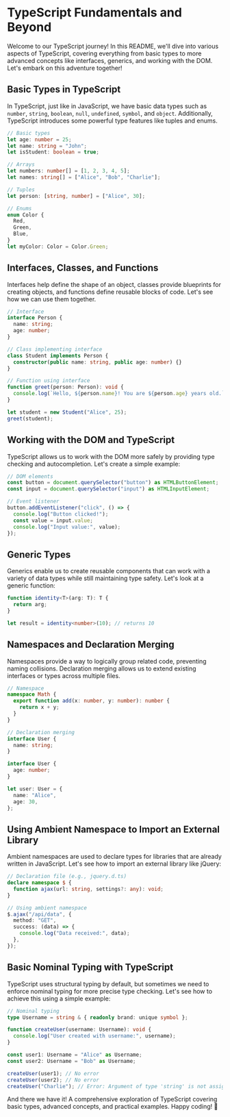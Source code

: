 # TypeScript Fundamentals and Beyond

Welcome to our TypeScript journey! In this README, we'll dive into various aspects of TypeScript, covering everything from basic types to more advanced concepts like interfaces, generics, and working with the DOM. Let's embark on this adventure together!

## Basic Types in TypeScript

In TypeScript, just like in JavaScript, we have basic data types such as `number`, `string`, `boolean`, `null`, `undefined`, `symbol`, and `object`. Additionally, TypeScript introduces some powerful type features like tuples and enums.

```typescript
// Basic types
let age: number = 25;
let name: string = "John";
let isStudent: boolean = true;

// Arrays
let numbers: number[] = [1, 2, 3, 4, 5];
let names: string[] = ["Alice", "Bob", "Charlie"];

// Tuples
let person: [string, number] = ["Alice", 30];

// Enums
enum Color {
  Red,
  Green,
  Blue,
}
let myColor: Color = Color.Green;
```

## Interfaces, Classes, and Functions

Interfaces help define the shape of an object, classes provide blueprints for creating objects, and functions define reusable blocks of code. Let's see how we can use them together.

```typescript
// Interface
interface Person {
  name: string;
  age: number;
}

// Class implementing interface
class Student implements Person {
  constructor(public name: string, public age: number) {}
}

// Function using interface
function greet(person: Person): void {
  console.log(`Hello, ${person.name}! You are ${person.age} years old.`);
}

let student = new Student("Alice", 25);
greet(student);
```

## Working with the DOM and TypeScript

TypeScript allows us to work with the DOM more safely by providing type checking and autocompletion. Let's create a simple example:

```typescript
// DOM elements
const button = document.querySelector("button") as HTMLButtonElement;
const input = document.querySelector("input") as HTMLInputElement;

// Event listener
button.addEventListener("click", () => {
  console.log("Button clicked!");
  const value = input.value;
  console.log("Input value:", value);
});
```

## Generic Types

Generics enable us to create reusable components that can work with a variety of data types while still maintaining type safety. Let's look at a generic function:

```typescript
function identity<T>(arg: T): T {
  return arg;
}

let result = identity<number>(10); // returns 10
```

## Namespaces and Declaration Merging

Namespaces provide a way to logically group related code, preventing naming collisions. Declaration merging allows us to extend existing interfaces or types across multiple files.

```typescript
// Namespace
namespace Math {
  export function add(x: number, y: number): number {
    return x + y;
  }
}

// Declaration merging
interface User {
  name: string;
}

interface User {
  age: number;
}

let user: User = {
  name: "Alice",
  age: 30,
};
```

## Using Ambient Namespace to Import an External Library

Ambient namespaces are used to declare types for libraries that are already written in JavaScript. Let's see how to import an external library like jQuery:

```typescript
// Declaration file (e.g., jquery.d.ts)
declare namespace $ {
  function ajax(url: string, settings?: any): void;
}

// Using ambient namespace
$.ajax("/api/data", {
  method: "GET",
  success: (data) => {
    console.log("Data received:", data);
  },
});
```

## Basic Nominal Typing with TypeScript

TypeScript uses structural typing by default, but sometimes we need to enforce nominal typing for more precise type checking. Let's see how to achieve this using a simple example:

```typescript
// Nominal typing
type Username = string & { readonly brand: unique symbol };

function createUser(username: Username): void {
  console.log("User created with username:", username);
}

const user1: Username = "Alice" as Username;
const user2: Username = "Bob" as Username;

createUser(user1); // No error
createUser(user2); // No error
createUser("Charlie"); // Error: Argument of type 'string' is not assignable to parameter of type 'Username'
```

And there we have it! A comprehensive exploration of TypeScript covering basic types, advanced concepts, and practical examples. Happy coding! 🚀
